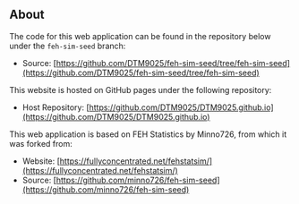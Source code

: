## About

The code for this web application can be found in the repository below under the `feh-sim-seed` branch:

* Source: [https://github.com/DTM9025/feh-sim-seed/tree/feh-sim-seed](https://github.com/DTM9025/feh-sim-seed/tree/feh-sim-seed)

This website is hosted on GitHub pages under the following repository:

* Host Repository: [https://github.com/DTM9025/DTM9025.github.io](https://github.com/DTM9025/DTM9025.github.io)


This web application is based on FEH Statistics by Minno726, from which it was forked from:

* Website: [https://fullyconcentrated.net/fehstatsim/](https://fullyconcentrated.net/fehstatsim/)
* Source: [https://github.com/minno726/feh-sim-seed](https://github.com/minno726/feh-sim-seed)
